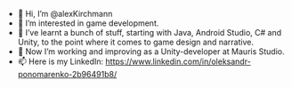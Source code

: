 - 👋 Hi, I’m @alexKirchmann
- 👀 I’m interested in game development.
- 🌱 I’ve learnt a bunch of stuff, starting with Java, Android Studio, C# and Unity, to the point where it comes to game design and narrative.
- 💞️ Now I’m working and improving as a Unity-developer at Mauris Studio.
- 📫 Here is my LinkedIn: https://www.linkedin.com/in/oleksandr-ponomarenko-2b96491b8/

